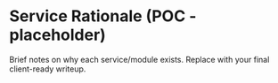 # Service Rationale (POC - placeholder)
Brief notes on why each service/module exists. Replace with your final client-ready writeup.

